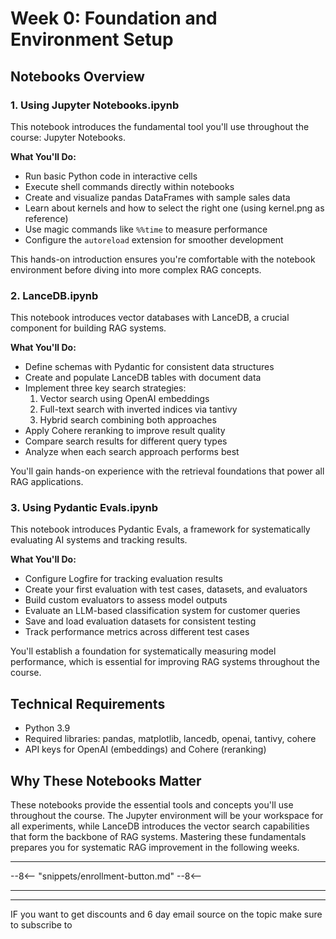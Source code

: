 # Week 0: Foundation and Environment Setup

## Notebooks Overview

### 1. Using Jupyter Notebooks.ipynb

This notebook introduces the fundamental tool you'll use throughout the course: Jupyter Notebooks.

**What You'll Do:**

- Run basic Python code in interactive cells
- Execute shell commands directly within notebooks
- Create and visualize pandas DataFrames with sample sales data
- Learn about kernels and how to select the right one (using kernel.png as reference)
- Use magic commands like `%%time` to measure performance
- Configure the `autoreload` extension for smoother development

This hands-on introduction ensures you're comfortable with the notebook environment before diving into more complex RAG concepts.

### 2. LanceDB.ipynb

This notebook introduces vector databases with LanceDB, a crucial component for building RAG systems.

**What You'll Do:**

- Define schemas with Pydantic for consistent data structures
- Create and populate LanceDB tables with document data
- Implement three key search strategies:
  1. Vector search using OpenAI embeddings
  2. Full-text search with inverted indices via tantivy
  3. Hybrid search combining both approaches
- Apply Cohere reranking to improve result quality
- Compare search results for different query types
- Analyze when each search approach performs best

You'll gain hands-on experience with the retrieval foundations that power all RAG applications.

### 3. Using Pydantic Evals.ipynb

This notebook introduces Pydantic Evals, a framework for systematically evaluating AI systems and tracking results.

**What You'll Do:**

- Configure Logfire for tracking evaluation results
- Create your first evaluation with test cases, datasets, and evaluators
- Build custom evaluators to assess model outputs
- Evaluate an LLM-based classification system for customer queries
- Save and load evaluation datasets for consistent testing
- Track performance metrics across different test cases

You'll establish a foundation for systematically measuring model performance, which is essential for improving RAG systems throughout the course.

## Technical Requirements

- Python 3.9
- Required libraries: pandas, matplotlib, lancedb, openai, tantivy, cohere
- API keys for OpenAI (embeddings) and Cohere (reranking)

## Why These Notebooks Matter

These notebooks provide the essential tools and concepts you'll use throughout the course. The Jupyter environment will be your workspace for all experiments, while LanceDB introduces the vector search capabilities that form the backbone of RAG systems. Mastering these fundamentals prepares you for systematic RAG improvement in the following weeks.

---

--8<--
  "snippets/enrollment-button.md"
--8<--

---


---

IF you want to get discounts and 6 day email source on the topic make sure to subscribe to

<script async data-uid="010fd9b52b" src="https://fivesixseven.kit.com/010fd9b52b/index.js"></script>
